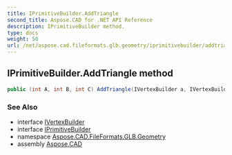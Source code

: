 ```yaml
---
title: IPrimitiveBuilder.AddTriangle
second_title: Aspose.CAD for .NET API Reference
description: IPrimitiveBuilder method. 
type: docs
weight: 50
url: /net/aspose.cad.fileformats.glb.geometry/iprimitivebuilder/addtriangle/
---
```

## IPrimitiveBuilder.AddTriangle method

```csharp
public (int A, int B, int C) AddTriangle(IVertexBuilder a, IVertexBuilder b, IVertexBuilder c)
```

### See Also

* interface [IVertexBuilder](../../ivertexbuilder/)
* interface [IPrimitiveBuilder](../)
* namespace [Aspose.CAD.FileFormats.GLB.Geometry](../../iprimitivebuilder/)
* assembly [Aspose.CAD](../../../)


